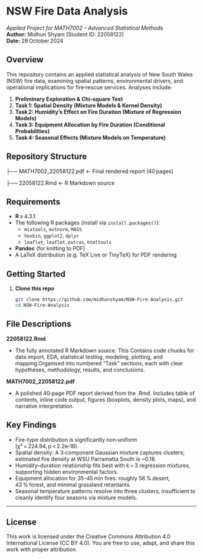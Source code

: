 # NSW Fire Data Analysis  
*Applied Project for MATH7002 – Advanced Statistical Methods*  
**Author:** Midhun Shyam (Student ID: 22058122)  
**Date:** 28 October 2024  

## Overview  
This repository contains an applied statistical analysis of New South Wales (NSW) fire data, examining spatial patterns, environmental drivers, and operational implications for fire‐rescue services. Analyses include:

1. **Preliminary Exploration & Chi‑square Test**  
2. **Task 1: Spatial Density (Mixture Models & Kernel Density)**  
3. **Task 2: Humidity’s Effect on Fire Duration (Mixture of Regression Models)**  
4. **Task 3: Equipment Allocation by Fire Duration (Conditional Probabilities)**  
5. **Task 4: Seasonal Effects (Mixture Models on Temperature)**


## Repository Structure  

├── MATH7002_22058122.pdf ← Final rendered report (40 pages)

├── 22058122.Rmd ← R Markdown source


##  Requirements  

- **R** ≥ 4.3.1  
- The following R packages (install via `install.packages()`):  
  - `mixtools`, `mvtnorm`, `MASS`  
  - `hexbin`, `ggplot2`, `dplyr`  
  - `leaflet`, `leaflet.extras`, `htmltools`  
- **Pandoc** (for knitting to PDF)  
- A LaTeX distribution (e.g. TeX Live or TinyTeX) for PDF rendering  


## Getting Started  

1. **Clone this repo**  
   ```bash
   git clone https://github.com/midhunshyam/NSW-Fire-Analysis.git
   cd NSW-Fire-Analysis

## File Descriptions

**22058122.Rmd**

- The fully annotated R Markdown source. This Contains code chunks for data import, EDA, statistical testing, modeling, plotting, and mapping.Organised into numbered “Task” sections, each with clear hypotheses, methodology, results, and conclusions.


**MATH7002_22058122.pdf**
- A polished 40‑page PDF report derived from the .Rmd. Includes table of contents, inline code output, figures (boxplots, density plots, maps), and narrative interpretation.

## Key Findings

- Fire-type distribution is significantly non‑uniform (χ² = 224.94, p < 2.2e‑16).
- Spatial density: A 3‑component Gaussian mixture captures clusters; estimated fire density at WSU Parramatta South is ~0.18.
- Humidity–duration relationship fits best with k = 3 regression mixtures, supporting hidden environmental factors.
- Equipment allocation for 35–45 min fires: roughly 56 % desert, 43 % forest, and minimal grassland retardants.
- Seasonal temperature patterns resolve into three clusters, insufficient to cleanly identify four seasons via mixture models.

---
## License

This work is licensed under the Creative Commons Attribution 4.0 International License (CC BY 4.0).
You are free to use, adapt, and share this work with proper attribution.
